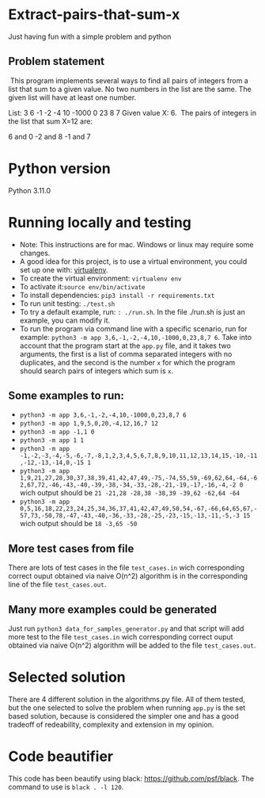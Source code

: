 # Extract-pairs-that-sum-x
Just having fun with a simple problem and python

## Problem statement
​
This program implements several ways to find all pairs of integers from a list that
sum to a given value. No two numbers in the list are the same. The given list will have at least one number.

List: 3 6 -1 -2 -4 10 -1000 0 23 8 7
Given value X: 6. 
​
The pairs of integers in the list that sum X=12 are:

6 and 0
-2 and 8
-1 and 7

# Python version
Python 3.11.0
​
# Running locally and testing

* Note: This instructions are for mac. Windows or linux may require some changes. 
* A good idea for this project, is to use a virtual environment, you could set up one with: [virtualenv](https://virtualenv.pypa.io/en/latest/).
* To create the virtual environment: `virtualenv env`
* To activate it:`source env/bin/activate`
* To install dependencies: `pip3 install -r requirements.txt`
* To run unit testing: `./test.sh`
* To try a default example, run: `: ./run.sh`. In the file ./run.sh is just an example, you can modify it.
* To run the program via command line with a specific scenario, run for example: `python3 -m app 3,6,-1,-2,-4,10,-1000,0,23,8,7 6`. Take into account that the program start at the `app.py` file, and it takes two arguments, the first is a list of comma separated integers with no duplicates, and the second is the number `x` for which the program should search pairs of integers which sum is `x`.

## Some examples to run:

* `python3 -m app 3,6,-1,-2,-4,10,-1000,0,23,8,7 6`
* `python3 -m app 1,9,5,0,20,-4,12,16,7 12`
* `python3 -m app -1,1 0`
* `python3 -m app 1 1`
* `python3 -m app -1,-2,-3,-4,-5,-6,-7,-8,1,2,3,4,5,6,7,8,9,10,11,12,13,14,15,-10,-11,-12,-13,-14,0,-15 1`
* `python3 -m app 1,9,21,27,28,30,37,38,39,41,42,47,49,-75,-74,55,59,-69,62,64,-64,-62,67,72,-46,-43,-40,-39,-38,-34,-33,-28,-21,-19,-17,-16,-4,-2 0` wich output should be `21 -21,28 -28,38 -38,39 -39,62 -62,64 -64`
* `python3 -m app 0,5,16,18,22,23,24,25,34,36,37,41,42,47,49,50,54,-67,-66,64,65,67,-57,73,-50,78,-47,-43,-40,-36,-33,-28,-25,-23,-15,-13,-11,-5,-3 15` wich output should be `18 -3,65 -50`

## More test cases from file

There are lots of test cases in the file `test_cases.in` wich corresponding correct ouput obtained via naive O(n^2) algorithm is in the corresponding line of the file `test_cases.out`.

## Many more examples could be generated

Just run `python3 data_for_samples_generator.py` and that script will add more test to the file `test_cases.in` wich corresponding correct ouput obtained via naive O(n^2) algorithm will be added to the file `test_cases.out`.

# Selected solution

There are 4 different solution in the algorithms.py file. All of them tested, but the one selected to solve the problem when running `app.py` is the set based solution, because is considered the simpler one and has a good tradeoff of redeability, complexity and extension in my opinion.

# Code beautifier
This code has been beautify using black: https://github.com/psf/black. 
The command to use is `black . -l 120`.
